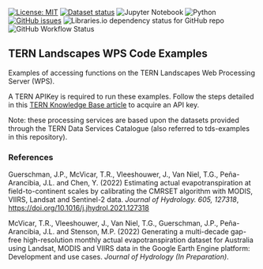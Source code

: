 [![License: MIT](https://img.shields.io/badge/License-MIT-yellow.svg)](https://opensource.org/licenses/MIT)
[![Dataset status](https://img.shields.io/website-up-down-green-red/http/data.tern.org.au/landscapes/aet/v2_2.svg?label=Dataset%20status)](https://data.tern.org.au/landscapes/aet/v2_2/) 
![Jupyter Notebook](https://img.shields.io/badge/jupyter-%23FA0F00.svg?style=flat&logo=jupyter&logoColor=white)
![Python](https://img.shields.io/badge/python-3670A0?style=flat&logo=python&logoColor=ffdd54)
[![GitHub issues](https://img.shields.io/github/issues/ternaustralia/cmrset-examples)](https://github.com/ternaustralia/cmrset-examples/issues)
![Libraries.io dependency status for GitHub repo](https://img.shields.io/librariesio/github/ternaustralia/cmrset-examples)
![GitHub Workflow Status](https://img.shields.io/github/workflow/status/ternaustralia/cmrset-examples/Trigger%20Binder%20build)

## TERN Landscapes WPS Code Examples

Examples of accessing functions on the TERN Landscapes Web Processing Server (WPS).

A TERN APIKey is required to run these examples. Follow the steps detailed in this [TERN Knowledge Base article](https://ternaus.atlassian.net/wiki/spaces/TERNSup/pages/2353496065/API+Key+Usage) to acquire an API
key.

Note: these processing services are based upon the datasets provided through the TERN Data Services Catalogue (also referred to tds-examples in this repository).




### References

Guerschman, J.P., McVicar, T.R., Vleeshouwer, J., Van Niel, T.G., Peña-Arancibia, J.L. and Chen, Y. (2022) Estimating actual evapotranspiration at field-to-continent scales by calibrating the CMRSET algorithm with MODIS, VIIRS, Landsat and Sentinel-2 data. *Journal of Hydrology. 605, 127318*, <a href="https://doi.org/10.1016/j.jhydrol.2021.127318" target="_blank">https://doi.org/10.1016/j.jhydrol.2021.127318</a>

McVicar, T.R., Vleeshouwer, J., Van Niel, T.G., Guerschman, J.P., Peña-Arancibia, J.L. and Stenson, M.P. (2022) Generating a multi-decade gap-free high-resolution monthly actual evapotranspiration dataset for Australia using Landsat, MODIS and VIIRS data in the Google Earth Engine platform: Development and use cases. *Journal of Hydrology (In Preparation)*.
